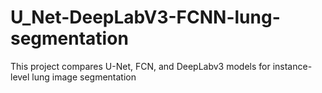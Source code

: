 # U_Net-DeepLabV3-FCNN-lung-segmentation
 This project compares U-Net, FCN, and DeepLabv3 models for instance-level lung image segmentation
